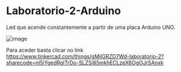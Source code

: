 # Laboratorio-2-Arduino
Led que acende constantemente a partir de uma placa Arduino UNO.

![image](https://github.com/user-attachments/assets/135d5c94-86e3-4fae-9cdf-ea325b1b2fa7)


Para aceder basta clicar no link 
https://www.tinkercad.com/things/gMilGRZD7Wd-laboratorio-2?sharecode=nl5iYgedRglTrDo-SLZSi85mkhECLzeX6OgOJrSAnxk
